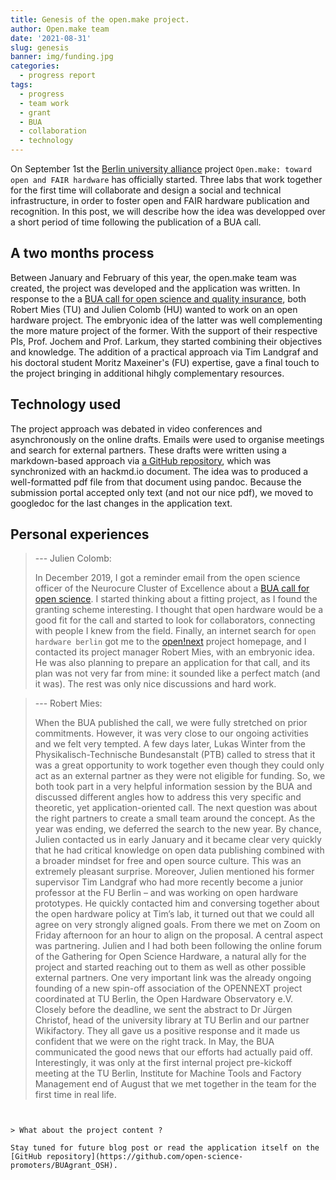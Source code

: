 ```yaml
---
title: Genesis of the open.make project.
author: Open.make team
date: '2021-08-31'
slug: genesis
banner: img/funding.jpg
categories:
  - progress report
tags:
  - progress
  - team work
  - grant
  - BUA
  - collaboration
  - technology
---
```



On September 1st  the [Berlin university alliance]() project `Open.make: toward open and FAIR hardware` has officially started. Three labs that work together for the first time will collaborate and design a social and technical infrastructure, in order to foster open and FAIR hardware publication and recognition. In this post, we will describe how the idea was developped over a short period of time following the publication of a BUA call.

## A two months process

Between January and February of this year, the open.make team was created, the project was developed and the application was written. In response to the a [BUA call for open science and quality insurance](https://www.berlin-university-alliance.de/news/events/2021/210112-call-obj3.html), both Robert Mies (TU) and Julien Colomb (HU) wanted to work on an open hardware project. The embryonic idea of the latter was well complementing the more mature project of the former. With the support of their respective PIs, Prof. Jochem and Prof. Larkum, they started combining their objectives and knowledge. The addition of a practical approach via Tim Landgraf and his doctoral student Moritz Maxeiner's (FU) expertise, gave a final touch to the project bringing in additional hihgly complementary resources. 



## Technology used

The project approach was debated in video conferences and asynchronously on the online drafts. Emails were used to organise meetings and search for external partners.
These drafts were written using a markdown-based approach via [a GitHub repository](https://github.com/open-science-promoters/BUAgrant_OSH), which was synchronized with an hackmd.io document. The idea was to produced a well-formatted pdf file from that document using pandoc. Because the submission portal accepted only text (and not our nice pdf), we moved to googledoc for the last changes in the application text.

## Personal experiences

> --- Julien Colomb:
>
> In December 2019, I got a reminder email from the open science officer of the Neurocure Cluster of Excellence about a [BUA call for open science](https://www.berlin-university-alliance.de/news/events/2021/210112-call-obj3.html). I started thinking about a fitting project, as I found the granting scheme interesting. I thought that open hardware would be a good fit for the call and started to look for collaborators, connecting with people I knew from the field. Finally, an internet search for `open hardware berlin` got me to the [open!next](www.opennext.eu) project homepage, and I contacted its project manager Robert Mies, with an embryonic idea. He was also planning to prepare an application for that call, and its plan was not very far from mine: it sounded like a perfect match (and it was). The rest was only nice discussions and hard work.

> --- Robert Mies:
>
> When the BUA published the call, we were fully stretched on prior commitments. However, it was very close to our ongoing activities and we felt very tempted. A few days later, Lukas Winter from the Physikalisch-Technische Bundesanstalt (PTB) called to stress that it was a great opportunity to work together even though they could only act as an external partner as they were not eligible for funding. So, we both took part in a very helpful information session by the BUA and discussed different angles how to address this very specific and theoretic, yet application-oriented call. 
> The next question was about the right partners to create a small team around the concept. As the year was ending, we deferred the search to the new year. By chance, Julien contacted us in early January and it became clear very quickly that he had critical knowledge on open data publishing combined with a broader mindset for free and open source culture. This was an extremely pleasant surprise. Moreover, Julien mentioned his former supervisor Tim Landgraf who had more recently become a junior professor at the FU Berlin – and was working on open hardware prototypes. He quickly contacted him and conversing together about the open hardware policy at Tim’s lab, it turned out that we could all agree on very strongly aligned goals.
> From there we met on Zoom on Friday afternoon for an hour to align on the proposal. A central aspect was partnering. Julien and I had both been following the online forum of the Gathering for Open Science Hardware, a natural ally for the project and started reaching out to them as well as other possible external partners. One  very important link was the already ongoing founding of a new spin-off association of the OPENNEXT project coordinated at TU Berlin, the Open Hardware Observatory e.V. Closely before the deadline, we sent the abstract to Dr Jürgen Christof, head of the university library at TU Berlin and our partner Wikifactory. They all gave us a positive response and it made us confident that we were on the right track.
> In May, the BUA communicated the good news that our efforts had actually paid off. Interestingly, it was only at the first internal project pre-kickoff meeting at the TU Berlin, Institute for Machine Tools and Factory Management end of August that we met together in the team for the first time in real life. 

```


> What about the project content ?

Stay tuned for future blog post or read the application itself on the [GitHub repository](https://github.com/open-science-promoters/BUAgrant_OSH).
